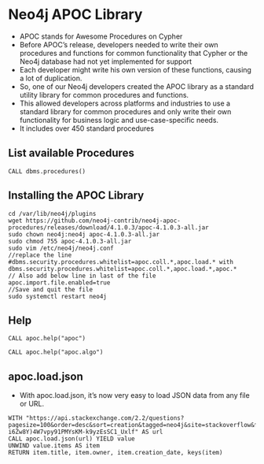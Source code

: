 # Neo4j APOC Library
 - APOC stands for Awesome Procedures on Cypher
 - Before APOC’s release, developers needed to write their own procedures and functions for common functionality that Cypher or the Neo4j database had not yet implemented for support
 - Each developer might write his own version of these functions, causing a lot of duplication.
 - So, one of our Neo4j developers created the APOC library as a standard utility library for common procedures and functions.
 - This allowed developers across platforms and industries to use a standard library for common procedures and only write their own functionality for business logic and use-case-specific needs.
 - It includes over 450 standard procedures

## List available Procedures
```
CALL dbms.procedures()
```

## Installing the APOC Library
```
cd /var/lib/neo4j/plugins
wget https://github.com/neo4j-contrib/neo4j-apoc-procedures/releases/download/4.1.0.3/apoc-4.1.0.3-all.jar
sudo chown neo4j:neo4j apoc-4.1.0.3-all.jar
sudo chmod 755 apoc-4.1.0.3-all.jar
sudo vim /etc/neo4j/neo4j.conf
//replace the line #dbms.security.procedures.whitelist=apoc.coll.*,apoc.load.* with dbms.security.procedures.whitelist=apoc.coll.*,apoc.load.*,apoc.*
// Also add below line in last of the file
apoc.import.file.enabled=true
//Save and quit the file
sudo systemctl restart neo4j
```

## Help
```
CALL apoc.help("apoc")
```
```
CALL apoc.help("apoc.algo")
```

## apoc.load.json
- With apoc.load.json, it’s now very easy to load JSON data from any file or URL.
```
WITH "https://api.stackexchange.com/2.2/questions?pagesize=100&order=desc&sort=creation&tagged=neo4j&site=stackoverflow&filter=!5-i6Zw8Y)4W7vpy91PMYsKM-k9yzEsSC1_Uxlf" AS url
CALL apoc.load.json(url) YIELD value
UNWIND value.items AS item
RETURN item.title, item.owner, item.creation_date, keys(item)
```
